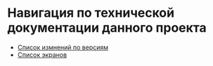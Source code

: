 # Навигация по технической документации данного проекта

- [Список измнений по версиям](versions.md)
- [Список экранов](./screens/screens_list.md)
